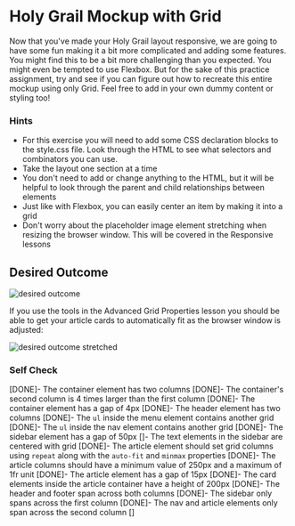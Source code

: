 # Holy Grail Mockup with Grid

Now that you've made your Holy Grail layout responsive, we are going to have some fun making it a bit more complicated and adding some features. You might find this to be a bit more challenging than you expected. You might even be tempted to use Flexbox. But for the sake of this practice assignment, try and see if you can figure out how to recreate this entire mockup using only Grid. Feel free to add in your own dummy content or styling too!

### Hints

- For this exercise you will need to add some CSS declaration blocks to the style.css file. Look through the HTML to see what selectors and combinators you can use.
- Take the layout one section at a time
- You don't need to add or change anything to the HTML, but it will be helpful to look through the parent and child relationships between elements
- Just like with Flexbox, you can easily center an item by making it into a grid
- Don't worry about the placeholder image element stretching when resizing the browser window. This will be covered in the Responsive lessons

## Desired Outcome

![desired outcome](./desired-outcome.png)

If you use the tools in the Advanced Grid Properties lesson you should be able to get your article cards to automatically fit as the browser window is adjusted:

![desired outcome stretched](./desired-outcome-stretched.png)

### Self Check

[DONE]- The container element has two columns
[DONE]- The container's second column is 4 times larger than the first column
[DONE]- The container element has a gap of 4px
[DONE]- The header element has two columns
[DONE]- The `ul` inside the menu element contains another grid
[DONE]- The `ul` inside the nav element contains another grid
[DONE]- The sidebar element has a gap of 50px
[]- The text elements in the sidebar are centered with grid
[DONE]- The article element should set grid columns using `repeat` along with the `auto-fit` and `minmax` properties
[DONE]- The article columns should have a minimum value of 250px and a maximum of 1fr unit
[DONE]- The article element has a gap of 15px
[DONE]- The card elements inside the article container have a height of 200px
[DONE]- The header and footer span across both columns
[DONE]- The sidebar only spans across the first column
[DONE]- The nav and article elements only span across the second column
[]
